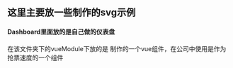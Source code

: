 


## 这里主要放一些制作的svg示例


#### Dashboard里面放的是自己做的仪表盘

在该文件夹下的vueModule下放的是  制作的一个vue组件，在公司中使用是作为抢票速度的一个组件

































